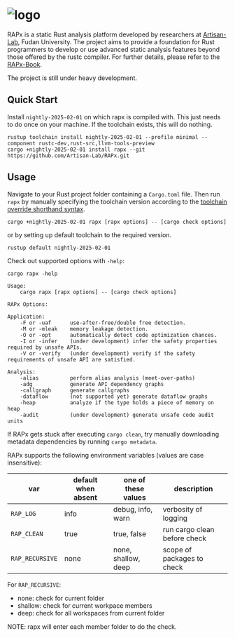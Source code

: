 # ![logo](https://raw.githubusercontent.com/Artisan-Lab/RAPx/main/rapx_logo.png)
RAPx is a static Rust analysis platform developed by researchers at [Artisan-Lab](https://hxuhack.github.io), Fudan University. The project aims to provide a foundation for Rust programmers to develop or use advanced static analysis features beyond those offered by the rustc compiler. For further details, please refer to the [RAPx-Book](https://artisan-lab.github.io/RAPx-Book).

The project is still under heavy development. 

## Quick Start

Install `nightly-2025-02-01` on which rapx is compiled with. This just needs to do once on your machine. If the toolchain exists,
this will do nothing.

```shell
rustup toolchain install nightly-2025-02-01 --profile minimal --component rustc-dev,rust-src,llvm-tools-preview
cargo +nightly-2025-02-01 install rapx --git https://github.com/Artisan-Lab/RAPx.git
```

## Usage

Navigate to your Rust project folder containing a `Cargo.toml` file. Then run `rapx` by manually specifying the toolchain version according to the [toolchain override shorthand syntax](https://rust-lang.github.io/rustup/overrides.html#toolchain-override-shorthand).

```shell
cargo +nightly-2025-02-01 rapx [rapx options] -- [cargo check options]
```

or by setting up default toolchain to the required version.
```shell
rustup default nightly-2025-02-01
```

Check out supported options with `-help`:

```shell
cargo rapx -help

Usage:
    cargo rapx [rapx options] -- [cargo check options]

RAPx Options:

Application:
    -F or -uaf      use-after-free/double free detection.
    -M or -mleak    memory leakage detection.
    -O or -opt      automatically detect code optimization chances.
    -I or -infer    (under development) infer the safety properties required by unsafe APIs.
    -V or -verify   (under development) verify if the safety requirements of unsafe API are satisfied.

Analysis:
    -alias          perform alias analysis (meet-over-paths)
    -adg            generate API dependency graphs
    -callgraph      generate callgraphs
    -dataflow       (not supported yet) generate dataflow graphs
    -heap           analyze if the type holds a piece of memory on heap
    -audit          (under development) generate unsafe code audit units
```

If RAPx gets stuck after executing `cargo clean`, try manually downloading metadata dependencies by running `cargo metadata`. 

RAPx supports the following environment variables (values are case insensitive):

| var             | default when absent | one of these values | description                  |
|-----------------|---------------------|---------------------|------------------------------|
| `RAP_LOG`       | info                | debug, info, warn   | verbosity of logging         |
| `RAP_CLEAN`     | true                | true, false         | run cargo clean before check |
| `RAP_RECURSIVE` | none                | none, shallow, deep | scope of packages to check   |

For `RAP_RECURSIVE`:
* none: check for current folder
* shallow: check for current workpace members
* deep: check for all workspaces from current folder
 
NOTE: rapx will enter each member folder to do the check.


